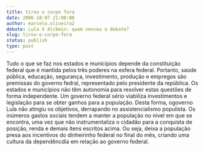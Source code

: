 ```yaml
---
title: tirou o corpo fora
date: 2006-10-07 21:00:00
author: marcelo.oliveira2
debate: Lula X Alckmin: quem venceu o debate?
slug: tirou-o-corpo-fora
status: publish 
type: post
---
```


Tudo o que se faz nos estados e municípios depende da constituição federal que é mantida pelos três poderes na esfera federal. Portanto, saúde pública, educação, segurança, investimento, produção e empregos são premissas do governo fedral, representado pelo presidente da república. Os estados e municípios não têm autonomia para resolver estas questões de forma independente. Um governo federal sério viabiliza investimentos e legislação para se obter ganhos para a população. Desta forma, ogoverno Lula não atingiu os objetivos, derrapando no assistencialismo populista. Os inúmeros gastos sociais tendem a manter a população no nível em que se encontra, uma vez que não instrumentaliza o cidadão para a conquista de posição, renda e demais ítens escritos acima. Ou seja, deixa a população presa aos incentivos do dinheirinho federal no final do mês, criando uma cultura da dependêncdia em relação ao governo federal.
